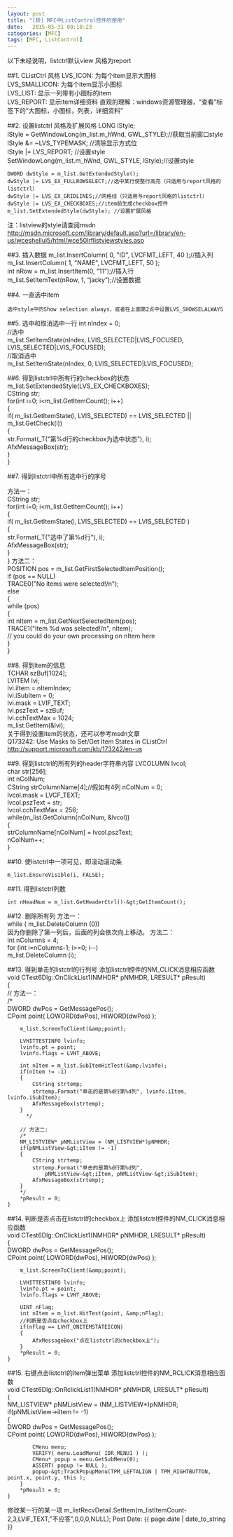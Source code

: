 ```yaml
---
layout: post
title: "[转] MFC中ListControl控件的使用"
date:   2015-05-31 00:18:23 
categories: [MFC]
tags: [MFC, ListControl]
---
```


以下未经说明，listctrl默认view 风格为report

##1. CListCtrl 风格
	LVS_ICON: 为每个item显示大图标  
	LVS_SMALLICON: 为每个item显示小图标  
	LVS_LIST: 显示一列带有小图标的item  
	LVS_REPORT: 显示item详细资料
直观的理解：windows资源管理器，&ldquo;查看&rdquo;标签下的&ldquo;大图标，小图标，列表，详细资料&rdquo;
 

##2. 设置listctrl 风格及扩展风格
	LONG lStyle;  
	lStyle = GetWindowLong(m_list.m_hWnd, GWL_STYLE);//获取当前窗口style  
	lStyle &amp;= ~LVS_TYPEMASK; //清除显示方式位  
	lStyle |= LVS_REPORT; //设置style  
	SetWindowLong(m_list.m_hWnd, GWL_STYLE, lStyle);//设置style  
   
	DWORD dwStyle = m_list.GetExtendedStyle();  
	dwStyle |= LVS_EX_FULLROWSELECT;//选中某行使整行高亮（只适用与report风格的listctrl）  
	dwStyle |= LVS_EX_GRIDLINES;//网格线（只适用与report风格的listctrl）  
	dwStyle |= LVS_EX_CHECKBOXES;//item前生成checkbox控件  
	m_list.SetExtendedStyle(dwStyle); //设置扩展风格  
    
注：listview的style请查阅msdn  
<a href="http://msdn.microsoft.com/library/default.asp?url=/library/en-us/wceshellui5/html/wce50lrflistviewstyles.asp">http://msdn.microsoft.com/library/default.asp?url=/library/en-us/wceshellui5/html/wce50lrflistviewstyles.asp

##3. 插入数据
	m_list.InsertColumn( 0, "ID", LVCFMT_LEFT, 40 );//插入列  
	m_list.InsertColumn( 1, "NAME", LVCFMT_LEFT, 50 );  
	int nRow = m_list.InsertItem(0, &ldquo;11&rdquo;);//插入行  
	m_list.SetItemText(nRow, 1, &ldquo;jacky&rdquo;);//设置数据

##4. 一直选中item

    选中style中的Show selection always，或者在上面第2点中设置LVS_SHOWSELALWAYS  
  
  
	

##5. 选中和取消选中一行
	int nIndex = 0;  
	//选中  
	m_list.SetItemState(nIndex, LVIS_SELECTED|LVIS_FOCUSED, LVIS_SELECTED|LVIS_FOCUSED);  
	//取消选中  
	m_list.SetItemState(nIndex, 0, LVIS_SELECTED|LVIS_FOCUSED);

##6. 得到listctrl中所有行的checkbox的状态
	m_list.SetExtendedStyle(LVS_EX_CHECKBOXES);  
	CString str;  
	for(int i=0; i&lt;m_list.GetItemCount(); i++)  
	{  
		if( m_list.GetItemState(i, LVIS_SELECTED) == LVIS_SELECTED || m_list.GetCheck(i))  
		{  
			str.Format(_T("第%d行的checkbox为选中状态"), i);  
			AfxMessageBox(str);  
		}  
	}
 

##7. 得到listctrl中所有选中行的序号  

方法一：  
	CString str;  
	for(int i=0; i&lt;m_list.GetItemCount(); i++)  
	{  
		if( m_list.GetItemState(i, LVIS_SELECTED) == LVIS_SELECTED )    
		{  
			str.Format(_T("选中了第%d行"), i);  
			AfxMessageBox(str);  
		}  
	}
方法二：  
	POSITION pos = m_list.GetFirstSelectedItemPosition();  
	if (pos == NULL)  
		TRACE0("No items were selected!/n");  
	else  
	{  
		while (pos)  
		{  
			int nItem = m_list.GetNextSelectedItem(pos);  
			TRACE1("Item %d was selected!/n", nItem);  
			// you could do your own processing on nItem here  
		}  
	}
 
##8. 得到item的信息  
	TCHAR szBuf[1024];  
	LVITEM lvi;  
	lvi.iItem = nItemIndex;  
	lvi.iSubItem = 0;  
	lvi.mask = LVIF_TEXT;  
	lvi.pszText = szBuf;  
	lvi.cchTextMax = 1024;  
	m_list.GetItem(&amp;lvi);  
关于得到设置item的状态，还可以参考msdn文章  
Q173242: Use Masks to Set/Get Item States in CListCtrl  
<a href="http://support.microsoft.com/kb/173242/en-us">http://support.microsoft.com/kb/173242/en-us
 

##9. 得到listctrl的所有列的header字符串内容
	LVCOLUMN lvcol;  
	char  str[256];  
	int   nColNum;  
	CString  strColumnName[4];//假如有4列
	nColNum = 0;  
	lvcol.mask = LVCF_TEXT;  
	lvcol.pszText = str;  
	lvcol.cchTextMax = 256;  
	while(m_list.GetColumn(nColNum, &amp;lvcol))  
	{   
		strColumnName[nColNum] = lvcol.pszText;  
		nColNum++;  
	}
 

##10. 使listctrl中一项可见，即滚动滚动条

	m_list.EnsureVisible(i, FALSE);  
  


##11. 得到listctrl列数

	int nHeadNum = m_list.GetHeaderCtrl()-&gt;GetItemCount();  
  


##12. 删除所有列
方法一：    
	while ( m_list.DeleteColumn (0))  
	因为你删除了第一列后，后面的列会依次向上移动。
方法二：  
	int nColumns = 4;  
		for (int i=nColumns-1; i&gt;=0; i--)  
		m_list.DeleteColumn (i);
 

##13. 得到单击的listctrl的行列号
添加listctrl控件的NM_CLICK消息相应函数  
	void CTest6Dlg::OnClickList1(NMHDR* pNMHDR, LRESULT* pResult)  
	{  
		// 方法一：  
		/*  
		DWORD dwPos = GetMessagePos();  
		CPoint point( LOWORD(dwPos), HIWORD(dwPos) );  
     
		m_list.ScreenToClient(&amp;point);  
     
		LVHITTESTINFO lvinfo;  
		lvinfo.pt = point;  
		lvinfo.flags = LVHT_ABOVE;  
       
		int nItem = m_list.SubItemHitTest(&amp;lvinfo);  
		if(nItem != -1)  
		{  
			CString strtemp;  
			strtemp.Format("单击的是第%d行第%d列", lvinfo.iItem, lvinfo.iSubItem);  
			AfxMessageBox(strtemp);  
		}  
          */  
     
		// 方法二:  
		/*  
		NM_LISTVIEW* pNMListView = (NM_LISTVIEW*)pNMHDR;  
		if(pNMListView-&gt;iItem != -1)  
		{  
			CString strtemp;  
			strtemp.Format("单击的是第%d行第%d列",  
				pNMListView-&gt;iItem, pNMListView-&gt;iSubItem);  
			AfxMessageBox(strtemp);  
		}  
		*/  
		*pResult = 0;  
	}

##14. 判断是否点击在listctrl的checkbox上
添加listctrl控件的NM_CLICK消息相应函数  
	void CTest6Dlg::OnClickList1(NMHDR* pNMHDR, LRESULT* pResult)  
	{  
		DWORD dwPos = GetMessagePos();  
		CPoint point( LOWORD(dwPos), HIWORD(dwPos) );  
     
		m_list.ScreenToClient(&amp;point);  
     
		LVHITTESTINFO lvinfo;  
		lvinfo.pt = point;  
		lvinfo.flags = LVHT_ABOVE;  
       
		UINT nFlag;  
		int nItem = m_list.HitTest(point, &amp;nFlag);  
		//判断是否点在checkbox上  
		if(nFlag == LVHT_ONITEMSTATEICON)  
		{  
			AfxMessageBox("点在listctrl的checkbox上");  
		}   
		*pResult = 0;  
	}
 

##15. 右键点击listctrl的item弹出菜单
	添加listctrl控件的NM_RCLICK消息相应函数  
	void CTest6Dlg::OnRclickList1(NMHDR* pNMHDR, LRESULT* pResult)  
	{  
		NM_LISTVIEW* pNMListView = (NM_LISTVIEW*)pNMHDR;  
		if(pNMListView-&gt;iItem != -1)  
		{  
			DWORD dwPos = GetMessagePos();  
			CPoint point( LOWORD(dwPos), HIWORD(dwPos) );  
      
			CMenu menu;  
			VERIFY( menu.LoadMenu( IDR_MENU1 ) );  
			CMenu* popup = menu.GetSubMenu(0);  
			ASSERT( popup != NULL );  
			popup-&gt;TrackPopupMenu(TPM_LEFTALIGN | TPM_RIGHTBUTTON, point.x, point.y, this );  
		}   
		*pResult = 0;  
	} 

 
 
修改某一行的某一项
	m_listRecvDetail.SetItem(m_listItemCount-2,3,LVIF_TEXT,"不应答",0,0,0,NULL);
Post Date: {{ page.date | date_to_string }}